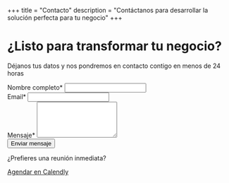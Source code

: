 +++
title = "Contacto"
description = "Contáctanos para desarrollar la solución perfecta para tu negocio"
+++

<div class="contact-container">
  <div class="contact-header">
    <h1>¿Listo para transformar tu negocio?</h1>
    <p class="subtitle">Déjanos tus datos y nos pondremos en contacto contigo en menos de 24 horas</p>
  </div>
  <form
    action="https://formspree.io/f/mgvapwjg"
    method="POST">    
    <div class="form-group">
      <label for="name">Nombre completo*</label>
      <input type="text" id="name" name="name" required>
    </div>
    <div class="form-group">
      <label for="email">Email*</label>
      <input type="email" id="email" name="email" required>
    </div>
    <div class="form-group">
      <label for="message">Mensaje*</label>
      <textarea id="message" name="message" rows="5" required></textarea>
    </div>
    <button type="submit" class="outline-button">Enviar mensaje</button>

  </form>

  <div class="alternative-contact">
    <p>¿Prefieres una reunión inmediata?</p>
    <a href="https://calendly.com/softoise/30min" class="calendar-button">Agendar en Calendly</a>
  </div>
</div>
